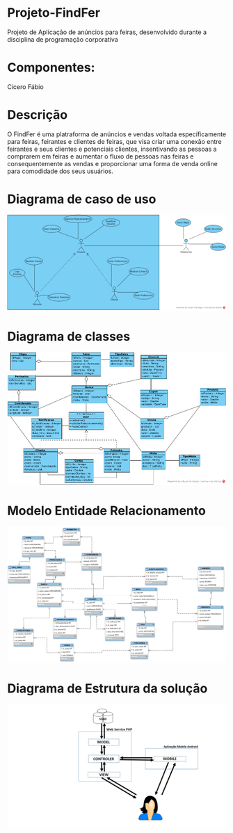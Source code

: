 # Projeto-FindFer
Projeto de Aplicação de anúncios para feiras, desenvolvido durante a disciplina de programação corporativa

# Componentes:
Cícero
Fábio

# Descrição
O FindFer é uma platraforma de anúncios e vendas voltada específicamente para feiras, feirantes e clientes de
feiras, que visa criar uma conexão entre feirantes e seus clientes e potenciais clientes, insentivando as
pessoas a comprarem em feiras e aumentar o fluxo de pessoas nas feiras e consequentemente as vendas e proporcionar
uma forma de venda online para comodidade dos seus usuários.

# Diagrama de caso de uso
!["Diagrama de caso de uso"](/Documentos/Diagrama_de_caso_de_uso.png)
# Diagrama de classes
!["Diagrama de classes"](/Documentos/Diagrama_de_Classes.png)

# Modelo Entidade Relacionamento

!["Modelo Entidade Relacionamento"](/Documentos/Diagrama_Entidade_Relacionamento.png)

# Diagrama de Estrutura da solução
!["Diagrama de Estrutura"](/Documentos/Diagrama_Arquitetura_Solucao.png)
 
